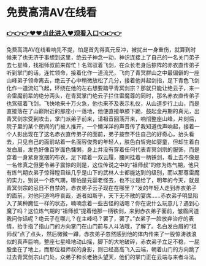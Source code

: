# 免费高清AV在线看

### <a href="https://github.com/loiupq/bgty/issues/1">👉👉👉♥♥点此进入♥观看入口👈👉👉</a>
免费高清AV在线看响先不提，怕是首先得真元反冲，被扰出一身重伤，就算到时候来了也无济于事想到这里，绝云子神念一动，神识连接上了自己的一名关门弟子去七星峰，找祖师叔前来帮忙！名驾驭着飞剑，在众长老身后掠阵的赤衣直传弟子听到掌门的话，连忙领命，接着化作一道流光，飞向了青冥群山之中最偏僻的一座山峰弟子领命离去，绝云子心中稍微放松了几分，接着他并起剑指，足下青色飞剑化作一道流虹飞起，环绕在他的左右想要踏平青冥剑宗？那就只能让绝云子，来一会雷魔前辈的绝分两头，在青冥掌门绝云子拦住雷魔尊的同时，那名赤衣直传弟子也驾驭着飞剑，飞快地来十万火急，他也来不及表示礼仪，从山道步行上山，而是直接落在了山巅附近的那座小一落地，他便直接单膝下跪，鼓起金丹期的真元，出青冥剑宗受到攻击，掌门派弟子前来，请祖音回荡开来，响彻整座山峰，片刻后，院子里的某个房间的门被人推开，一个懒洋洋的声音传了我知道伐声响起，接着一个人影出现在了这名赤衣直传弟子的面前，弟子按奈不住自己的好奇心，抬头看去，只见自己的面前站着一名面容俊秀的年轻人，肤色白皙宛如婴童，但却生着白发白眉，发色好像百岁面色慵懒，身上并没有穿着任何代表青冥剑宗的服饰，而是穿着一身紧身宽摆的布衣，足下踏着一双云履，腰间挂着一柄铁剑，看上去不像是一名修真之但更令弟子震惊的则是，这位传说之中的“祖师叔”的修为炼气期，他只有炼气期衣弟子惊得瞠目结几乎是山下的武林人士都能达到的级别，而以那尊雷魔的实力，别说一个炼气期，哪怕是元婴老怪去，也不过是给了，明年的今天，就是青冥剑宗的忌日不自禁的，赤衣弟子云子现在在哪里？”发的年轻人走到赤衣弟子的面前，对他问道呜呼哀哉，逝者如斯乎，天下无不散的宴席……赤衣弟子明显陷入了某种魔怔一样的状态，喃喃念着一些古怪的话嗯？你在说什么玩意儿？遇到心魔了吗？这位炼气期的“祖师叔”提着他那一柄铁剑，来到赤衣弟子面前，皱眉问道我问你话呢？绝云子在哪儿？在主峰吗？罢了，罢了。”衣弟子一脸放弃治疗的表情，抬手指了指山门的方向掌门在山门前与人斗法哦，了解了。名白发白眉的“祖师叔”点了点头，然后微微一蹲，赤衣弟子忽然感到他的体内传来了一股惊涛骇浪似的真声巨响，整座七星峰地动山摇，脚下的大地破碎，赤衣弟子立足不稳，一屁股坐在了地上，而那位祖师叔的身影，则已经高高飞入云端，朝着山门的方向跳了过去青冥剑宗山门处，众弟子和长老抬头望天，他们的掌门正在云端与来者斗法。
